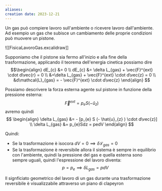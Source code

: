 ```yaml
---
aliases: 
creation date: 2023-12-21
---
```


Un gas può compiere lavoro sull'ambiente o ricevere lavoro dall'ambiente. Ad esempio un gas che subisce un cambiamento delle proprie condizioni può muovere un pistone.

![[FisicaLavoroGas.excalidraw]]

Supponiamo che il pistone sia fermo all'inizio e alla fine della trasformazione, applicando il teorema dell'energia cinetica possiamo dire
$$\begin{align}
 dE_{c} &= 0 \\
dE_{c} &= \delta L_{gas} + \vec{F}^{ext} \cdot d\vec{r} = 0 \\
&=\delta L_{gas} + \vec{F}^{ext} \cdot d\vec{z} = 0 \\
&d\mathcal{L}_{gas} = - \vec{F}^{ext} \cdot d\vec{z}
\end{align} $$

Possiamo descrivere la forza esterna agente sul pistone in funzione della pressione esterna:
$$ \vec{F}^{ext} = p_{e}S(-\hat{u}_{z}) $$
avremo quindi
$$ \begin{align}
\delta L_{gas} &= - [p_{e} S (- \hat{u}_{z} ) \cdot d\vec{z}] \\
\delta L_{gas} &= p_{e}Sdz = pedV
\end{align} $$

Quindi:
- Se la trasformazione è isocora $dV=0 \implies \delta \mathcal{L}_{gas} =0$
- Se la trasformazione è reversibile allora il sistema è sempre in equilibrio con l'ambiente, quindi la pressione del gas e quella esterna sono sempre uguali, quindi l'espressione del lavoro diventa:
$$ p = p_{e} \implies \delta L_{gas} = pdV  $$

Il signficiato geometrico del lavoro di un gas durante una trasformazione reversibile è visualizzabile attraverso un piano di clapeyron